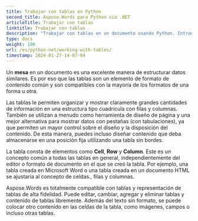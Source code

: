 ```yaml
---
title: Trabajar con tablas en Python
second_title: Aspose.Words para Python via .NET
articleTitle: Trabajar con tablas
linktitle: Trabajar con tablas
description: "Trabajar con tablas en un documento usando Python. Introducción al trabajo con tablas y conceptos de nodos de tabla en Aspose.Words para Python."
type: docs
weight: 190
url: /es/python-net/working-with-tables/
timestamp: 2024-01-27-14-07-04
---
```


Un **mesa** en un documento es una excelente manera de estructurar datos similares. Es por eso que las tablas son un elemento de formato de contenido común y son compatibles con la mayoría de los formatos de una forma u otra.

Las tablas le permiten organizar y mostrar claramente grandes cantidades de información en una estructura tipo cuadrícula con filas y columnas. También se utilizan a menudo como herramienta de diseño de página y una mejor alternativa para mostrar datos con pestañas (con tabulaciones), ya que permiten un mayor control sobre el diseño y la disposición del contenido. De esta manera, puedes incluso diseñar contenido que deba almacenarse en una posición fija utilizando una tabla sin bordes.

La tabla consta de elementos como **Cell**, **Row** y **Column**. Este es un concepto común a todas las tablas en general, independientemente del editor o formato de documento en el que se creó la tabla. Por ejemplo, una tabla creada en Microsoft Word o una tabla creada en un documento HTML se ajustaría al concepto de celdas., filas y columnas.

Aspose.Words es totalmente compatible con tablas y representación de tablas de alta fidelidad. Puede editar, cambiar, agregar y eliminar tablas y contenido de tablas libremente. Además del texto sin formato, se puede colocar otro contenido en las celdas de la tabla, como imágenes, campos o incluso otras tablas.
